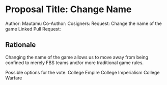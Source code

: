 # Proposal Title: Change Name
Author: Mautamu
Co-Author: 
Cosigners:
Request: Change the name of the game
Linked Pull Request:

## Rationale
Changing the name of the game allows us to move away from being confined to merely FBS teams and/or more traditional game rules.

Possible options for the vote:
College Empire
College Imperialism
College Warfare
